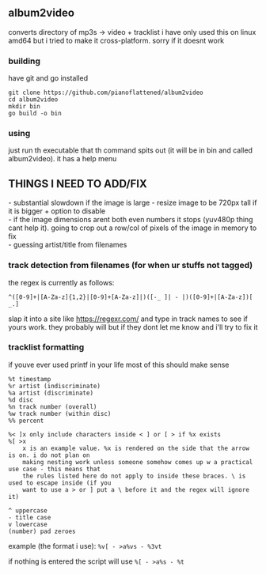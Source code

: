 ## album2video
converts directory of mp3s -> video + tracklist
i have only used this on linux amd64 but i tried to make it cross-platform. sorry if it doesnt work

### building
have git and go installed
```
git clone https://github.com/pianoflattened/album2video
cd album2video
mkdir bin
go build -o bin
```

### using
just run th executable that th command spits out (it will be in bin and called album2video). it has a help menu

## THINGS I NEED TO ADD/FIX
\- substantial slowdown if the image is large - resize image to be 720px tall if it is bigger + option to disable <br>
\- if the image dimensions arent both even numbers it stops (yuv480p thing cant help it). going to crop out a row/col of pixels of the image in memory to fix <br>
\- guessing artist/title from filenames

### track detection from filenames (for when ur stuffs not tagged)
the regex is currently as follows:
```regex
^([0-9]+|[A-Za-z]{1,2}|[0-9]+[A-Za-z]|)([-_ ]| - |)([0-9]+|[A-Za-z])[ _.]
```
slap it into a site like https://regexr.com/ and type in track names to see if yours work. they probably will but if they dont let me know and i'll try to fix it

### tracklist formatting
if youve ever used printf in your life most of this should make sense
```%s song
%t timestamp
%r artist (indiscriminate)
%a artist (discriminate)
%d disc
%n track number (overall)
%w track number (within disc)
%% percent

%< ]x only include characters inside < ] or [ > if %x exists
%[ >x
	x is an example value. %x is rendered on the side that the arrow is on. i do not plan on
	making nesting work unless someone somehow comes up w a practical use case - this means that
	the rules listed here do not apply to inside these braces. \ is used to escape inside (if you
	want to use a > or ] put a \ before it and the regex will ignore it)

^ uppercase
- title case
v lowercase
(number) pad zeroes
```
example (the format i use): `%v[ - >a%vs - %3vt`

if nothing is entered the script will use `%[ - >a%s - %t`

